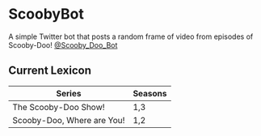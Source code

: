 # ScoobyBot
A simple Twitter bot that posts a random frame of video from episodes of Scooby-Doo! [@Scooby_Doo_Bot](https://twitter.com/Scooby_Doo_Bot)

## Current Lexicon
| Series | Seasons |
|---|---|
| The Scooby-Doo Show! | 1,3 |
| Scooby-Doo, Where are You! | 1,2 |
